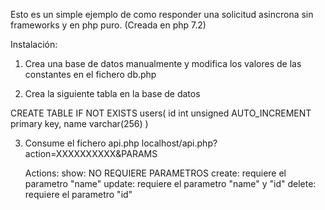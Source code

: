 Esto es un simple ejemplo de como responder una solicitud asincrona sin frameworks y en php puro. (Creada en php 7.2)

Instalación:

1)  Crea una base de datos manualmente y modifica los valores de las constantes en el fichero db.php
 
2) Crea la siguiente tabla en la base de datos
 
CREATE TABLE IF NOT EXISTS users(
    id int unsigned AUTO_INCREMENT primary key,
    name varchar(256)
)

3) Consume el fichero api.php
   localhost/api.php?action=XXXXXXXXXX&PARAMS
   
   Actions:
     show: NO REQUIERE PARAMETROS
     create: requiere el parametro "name"
     update: requiere el parametro "name" y "id"
     delete: requiere el parametro "id"
